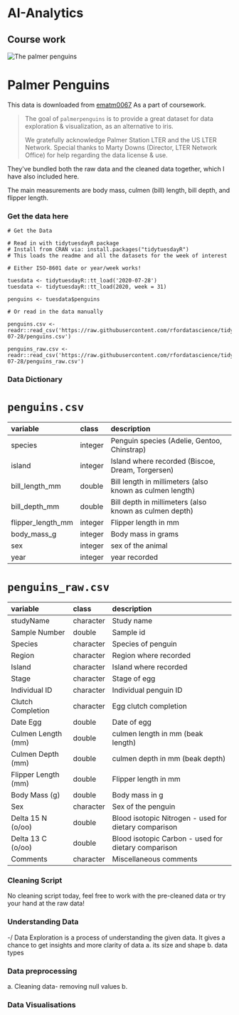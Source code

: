 # AI-Analytics
## Course work


![The palmer penguins](https://github.com/allisonhorst/palmerpenguins/blob/master/man/figures/lter_penguins.png)

# Palmer Penguins

This data is downloaded from [ematm0067](https://github.com/ematm0067/2023_24/tree/main/coursework) As a part of coursework.


> The goal of `palmerpenguins` is to provide a great dataset for data exploration & visualization, as an alternative to iris.
>
> We gratefully acknowledge Palmer Station LTER and the US LTER Network. Special thanks to Marty Downs (Director, LTER Network Office) for help regarding the data license & use.

They've bundled both the raw data and the cleaned data together, which I have also included here.

The main measurements are body mass, culmen (bill) length, bill depth, and flipper length.

### Get the data here

```{r}
# Get the Data

# Read in with tidytuesdayR package 
# Install from CRAN via: install.packages("tidytuesdayR")
# This loads the readme and all the datasets for the week of interest

# Either ISO-8601 date or year/week works!

tuesdata <- tidytuesdayR::tt_load('2020-07-28')
tuesdata <- tidytuesdayR::tt_load(2020, week = 31)

penguins <- tuesdata$penguins

# Or read in the data manually

penguins.csv <- readr::read_csv('https://raw.githubusercontent.com/rfordatascience/tidytuesday/master/data/2020/2020-07-28/penguins.csv')

penguins_raw.csv <- readr::read_csv('https://raw.githubusercontent.com/rfordatascience/tidytuesday/master/data/2020/2020-07-28/penguins_raw.csv')

```
### Data Dictionary

# `penguins.csv`

|variable          |class   |description |
|:-----------------|:-------|:-----------|
|species           |integer | Penguin species (Adelie, Gentoo, Chinstrap) |
|island            |integer | Island where recorded (Biscoe, Dream, Torgersen) |
|bill_length_mm    |double  | Bill length in millimeters (also known as culmen length) |
|bill_depth_mm     |double  | Bill depth in millimeters (also known as culmen depth) |
|flipper_length_mm |integer | Flipper length in mm |
|body_mass_g       |integer | Body mass in grams |
|sex               |integer | sex of the animal |
|year              |integer | year recorded |

# `penguins_raw.csv`

|variable            |class     |description |
|:-------------------|:---------|:-----------|
|studyName           |character | Study name |
|Sample Number       |double    | Sample id|
|Species             |character | Species of penguin |
|Region              |character | Region where recorded |
|Island              |character | Island where recorded |
|Stage               |character | Stage of egg |
|Individual ID       |character | Individual penguin ID |
|Clutch Completion   |character | Egg clutch completion |
|Date Egg            |double    | Date of egg |
|Culmen Length (mm)  |double    | culmen length in mm (beak length) |
|Culmen Depth (mm)   |double    | culmen depth in mm (beak depth)|
|Flipper Length (mm) |double    | Flipper length in mm |
|Body Mass (g)       |double    | Body mass in g |
|Sex                 |character | Sex of the penguin |
|Delta 15 N (o/oo)   |double    | Blood isotopic Nitrogen - used for dietary comparison |
|Delta 13 C (o/oo)   |double    | Blood isotopic Carbon - used for dietary comparison |
|Comments            |character | Miscellaneous comments |

### Cleaning Script

No cleaning script today, feel free to work with the pre-cleaned data or try your hand at the raw data!


### Understanding Data
-/ Data Exploration is a process of understanding the given data. It gives a chance to get insights and more clarity of data
a. its size and shape
b. data types
### Data preprocessing
a. Cleaning data- removing null values
b. 
### Data Visualisations








